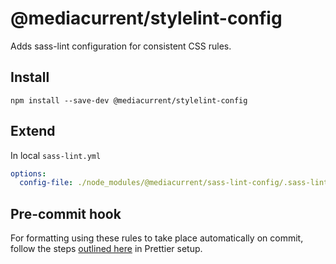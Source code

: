 # @mediacurrent/stylelint-config

Adds sass-lint configuration for consistent CSS rules.

## Install

`npm install --save-dev @mediacurrent/stylelint-config`

## Extend

In local `sass-lint.yml`

```yaml
options:
  config-file: ./node_modules/@mediacurrent/sass-lint-config/.sass-lint.yml
```

## Pre-commit hook
For formatting using these rules to take place automatically on commit, follow the steps [outlined here](https://github.com/mediacurrent/prettier-config#pre-commit-hook) in Prettier setup.
